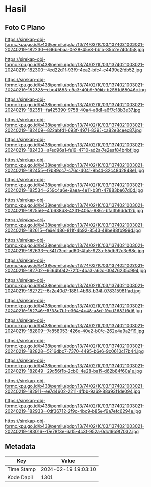 # Hasil

## Foto C Plano

https://sirekap-obj-formc.kpu.go.id/b438/pemilu/pdpr/13/74/02/10/03/1374021003021-20240219-182230--666bebaa-0e28-45e8-bbfb-85b2e740cf58.jpg

https://sirekap-obj-formc.kpu.go.id/b438/pemilu/pdpr/13/74/02/10/03/1374021003021-20240219-182300--4ed22d1f-93f9-4ea2-bfc4-c4499e2fdb52.jpg

https://sirekap-obj-formc.kpu.go.id/b438/pemilu/pdpr/13/74/02/10/03/1374021003021-20240219-182328--dbc41883-c9a3-40b9-99bb-b2581d88046c.jpg

https://sirekap-obj-formc.kpu.go.id/b438/pemilu/pdpr/13/74/02/10/03/1374021003021-20240219-182351--fa425390-9758-40a4-a8d1-a6f7c18b3e37.jpg

https://sirekap-obj-formc.kpu.go.id/b438/pemilu/pdpr/13/74/02/10/03/1374021003021-20240219-182409--822abfd1-693f-4971-8393-ca82e3ceec87.jpg

https://sirekap-obj-formc.kpu.go.id/b438/pemilu/pdpr/13/74/02/10/03/1374021003021-20240219-182433--a7ed96a1-fe19-4710-ad2a-7e2eaf84b4bf.jpg

https://sirekap-obj-formc.kpu.go.id/b438/pemilu/pdpr/13/74/02/10/03/1374021003021-20240219-182455--f9b89cc7-c76c-4041-9b44-32c48d2848e1.jpg

https://sirekap-obj-formc.kpu.go.id/b438/pemilu/pdpr/13/74/02/10/03/1374021003021-20240219-182534--269c4a6e-9aea-4e11-b3fa-47883be67d0d.jpg

https://sirekap-obj-formc.kpu.go.id/b438/pemilu/pdpr/13/74/02/10/03/1374021003021-20240219-182556--4fb638d8-4231-405a-986c-bfa3b9ddc12b.jpg

https://sirekap-obj-formc.kpu.go.id/b438/pemilu/pdpr/13/74/02/10/03/1374021003021-20240219-182615--fe6e1486-811f-4b92-8543-48be88fb999d.jpg

https://sirekap-obj-formc.kpu.go.id/b438/pemilu/pdpr/13/74/02/10/03/1374021003021-20240219-182633--c34173cd-ad60-4fa5-923b-55db92c3e88c.jpg

https://sirekap-obj-formc.kpu.go.id/b438/pemilu/pdpr/13/74/02/10/03/1374021003021-20240219-182702--9664b042-72f0-4ba3-a60c-00476235c994.jpg

https://sirekap-obj-formc.kpu.go.id/b438/pemilu/pdpr/13/74/02/10/03/1374021003021-20240219-182722--6a2a40d7-188f-4b68-b34f-078315981fad.jpg

https://sirekap-obj-formc.kpu.go.id/b438/pemilu/pdpr/13/74/02/10/03/1374021003021-20240219-182746--5233c7bf-e364-4c48-a8ef-f9cd2682f6d6.jpg

https://sirekap-obj-formc.kpu.go.id/b438/pemilu/pdpr/13/74/02/10/03/1374021003021-20240219-182809--7d858053-426e-40e2-b07c-262e4a9a2f19.jpg

https://sirekap-obj-formc.kpu.go.id/b438/pemilu/pdpr/13/74/02/10/03/1374021003021-20240219-182828--5216dbc7-7370-4495-b6e6-9c0610c17b44.jpg

https://sirekap-obj-formc.kpu.go.id/b438/pemilu/pdpr/13/74/02/10/03/1374021003021-20240219-182849--29d56f1b-2cb0-4e28-ba15-d62b84f60a1e.jpg

https://sirekap-obj-formc.kpu.go.id/b438/pemilu/pdpr/13/74/02/10/03/1374021003021-20240219-182911--ee7d4602-2211-4fbb-9a69-88a93f1de094.jpg

https://sirekap-obj-formc.kpu.go.id/b438/pemilu/pdpr/13/74/02/10/03/1374021003021-20240219-182933--0df36712-2f9c-4bc9-b85e-f9a7efc6294e.jpg

https://sirekap-obj-formc.kpu.go.id/b438/pemilu/pdpr/13/74/02/10/03/1374021003021-20240219-183016--17e78f3e-6a15-4c3f-952a-0dc19b9f7032.jpg


## Metadata

| Key        | Value               |
| ---------- | ------------------- |
| Time Stamp | 2024-02-19 19:03:10 |
| Kode Dapil | 1301                |



